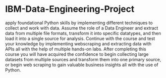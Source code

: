 # IBM-Data-Engineering-Project
 apply foundational Python skills by implementing different techniques to collect and work with data. Assume the role of a Data Engineer and extract data from multiple file formats, transform it into specific datatypes, and then load it into a single source for analysis. Continue with the course and test your knowledge by implementing webscraping and extracting data with APIs all with the help of multiple hands-on labs. After completing this course you will have acquired the confidence to begin collecting large datasets from multiple sources and transform them into one primary source, or begin web scraping to gain valuable business insights all with the use of Python. 
